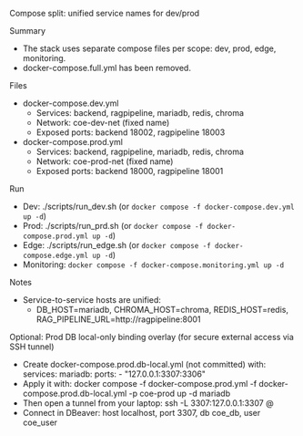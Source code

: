Compose split: unified service names for dev/prod

Summary
- The stack uses separate compose files per scope: dev, prod, edge, monitoring.
- docker-compose.full.yml has been removed.

Files
- docker-compose.dev.yml
  - Services: backend, ragpipeline, mariadb, redis, chroma
  - Network: coe-dev-net (fixed name)
  - Exposed ports: backend 18002, ragpipeline 18003
- docker-compose.prod.yml
  - Services: backend, ragpipeline, mariadb, redis, chroma
  - Network: coe-prod-net (fixed name)
  - Exposed ports: backend 18000, ragpipeline 18001

Run
- Dev: ./scripts/run_dev.sh (or `docker compose -f docker-compose.dev.yml up -d`)
- Prod: ./scripts/run_prd.sh (or `docker compose -f docker-compose.prod.yml up -d`)
- Edge: ./scripts/run_edge.sh (or `docker compose -f docker-compose.edge.yml up -d`)
- Monitoring: `docker compose -f docker-compose.monitoring.yml up -d`

Notes
- Service-to-service hosts are unified:
  - DB_HOST=mariadb, CHROMA_HOST=chroma, REDIS_HOST=redis, RAG_PIPELINE_URL=http://ragpipeline:8001

Optional: Prod DB local-only binding overlay (for secure external access via SSH tunnel)
- Create docker-compose.prod.db-local.yml (not committed) with:
  services:
    mariadb:
      ports:
        - "127.0.0.1:3307:3306"
- Apply it with:
  docker compose -f docker-compose.prod.yml -f docker-compose.prod.db-local.yml -p coe-prod up -d mariadb
- Then open a tunnel from your laptop:
  ssh -L 3307:127.0.0.1:3307 <user>@<server>
- Connect in DBeaver: host localhost, port 3307, db coe_db, user coe_user
